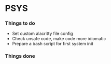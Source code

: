 # PSYS

### Things to do
- Set custom alacritty file config
- Check unsafe code, make code more idiomatic
- Prepare a bash script for first system init

### Things done